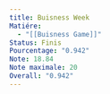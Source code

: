 ```yaml
---
title: Buisness Week
Matiére:
  - "[[Buisness Game]]"
Status: Finis
Pourcentage: "0.942"
Note: 18.84
Note maximale: 20
Overall: "0.942"
---
```

